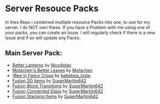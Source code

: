 # Server Resouce Packs
In thes Repo i combined multiple resource Packs into one, to use for my server. I do NOT own these. If you have a Problem with me using one of your packs, you can create an Issue. I will regularly check if there is a new issue and if so will update any Packs.

## Main Server Pack:
  - [Better Lanterns](https://www.curseforge.com/minecraft/texture-packs/better-lanterns) by [Nico4play](https://www.curseforge.com/members/nico4play/projects)
  - [Motschen's Better Leaves](https://www.curseforge.com/minecraft/texture-packs/motschens-better-leaves) by [Motschen](https://www.curseforge.com/members/motschen/projects)
  - [(Bee's) Fancy Crops](https://www.curseforge.com/minecraft/texture-packs/fancy-crops) by [bebebea_loste](https://www.curseforge.com/members/bebebea_loste/projects)
  - [Fusion 3D Items](https://www.curseforge.com/minecraft/texture-packs/fusion-3d-items) by [SuperMartijn642](https://www.curseforge.com/members/supermartijn642/projects)
  - [Fusion Block Transitions](https://www.curseforge.com/minecraft/texture-packs/fusion-block-transitions) by [SuperMartijn642](https://www.curseforge.com/members/supermartijn642/projects)
  - [Fusion Connected Glass](https://www.curseforge.com/minecraft/texture-packs/fusion-connected-glass) by [SuperMartijn642](https://www.curseforge.com/members/supermartijn642/projects)
  - [Fusion Stacking Items](https://www.curseforge.com/minecraft/texture-packs/fusion-stacking-items) by [SuperMartijn642](https://www.curseforge.com/members/supermartijn642/projects)
